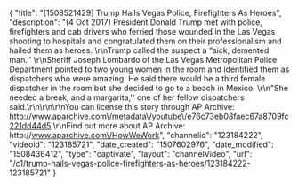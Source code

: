 {
    "title": "[1508521429] Trump Hails Vegas Police, Firefighters As Heroes",
    "description": "(4 Oct 2017) President Donald Trump met with police, firefighters and cab drivers who ferried those wounded in the Las Vegas shooting to hospitals and congratulated them on their professionalism and hailed them as heroes. \r\nTrump called the suspect a \"sick, demented man.'' \r\nSheriff Joseph Lombardo of the Las Vegas Metropolitan Police Department pointed to two young women in the room and identified them as dispatchers who were amazing. He said there would be a third female dispatcher in the room but she decided to go to a beach in Mexico. \r\n\"She needed a break, and a margarita,'' one of her fellow dispatchers said.\r\n\r\n\r\nYou can license this story through AP Archive: http:\/\/www.aparchive.com\/metadata\/youtube\/e76c73eb08faec67a8709fc221dd44d5 \r\nFind out more about AP Archive: http:\/\/www.aparchive.com\/HowWeWork",
    "channelid": "123184222",
    "videoid": "123185721",
    "date_created": "1507602976",
    "date_modified": "1508436412",
    "type": "captivate",
    "layout": "channelVideo",
    "url": "\/c1\/trump-hails-vegas-police-firefighters-as-heroes\/123184222-123185721"
}